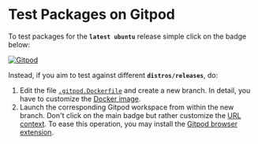 Test Packages on Gitpod
=======================

To test packages for the **`latest ubuntu`** release simple click on the badge below:

[![Gitpod](https://gitpod.io/button/open-in-gitpod.svg)][1]

Instead, if you aim to test against different **`distros/releases`**, do:
1. Edit the file [`.gitpod.Dockerfile`](/.gitpod.Dockerfile) and create a new branch. In detail, you have to customize the [Docker image][2].
2. Launch the corresponding Gitpod workspace from within the new branch. Don't click on the main badge but rather customize the [URL context][3]. To ease this operation, you may install the [Gitpod browser extension][4].


[1]: https://gitpod.io/#https://github.com/icub-tech-iit/test-packages-gitpod
[2]: https://github.com/icub-tech-iit/test-packages-gitpod/blob/master/.gitpod.Dockerfile#L1-L7
[3]: https://www.gitpod.io/docs/context-urls/#branch-context
[4]: https://www.gitpod.io/docs/browser-extension
